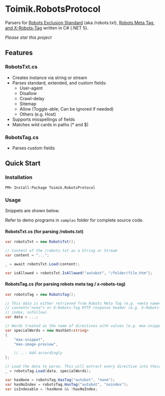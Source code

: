 # Toimik.RobotsProtocol

Parsers for [Robots Exclusion Standard](https://en.wikipedia.org/wiki/Robots_exclusion_standard) (aka /robots.txt), [Robots Meta Tag, and X-Robots-Tag](https://developers.google.com/search/docs/advanced/robots/robots_meta_tag) written in C# (.NET 5).

*Please star this project*

## Features

### RobotsTxt.cs
- Creates instance via string or stream
- Parses standard, extended, and custom fields:
  - User-agent
  - Disallow
  - Crawl-delay
  - Sitemap
  - Allow (Toggle-able; Can be ignored if needed)
  - Others (e.g. Host)
- Supports misspellings of fields
- Matches wild cards in paths (* and $)

### RobotsTag.cs

- Parses custom fields

## Quick Start

### Installation

```command
PM> Install-Package Toimik.RobotsProtocol
```

### Usage

Snippets are shown below. 

Refer to demo programs in `samples` folder for complete source code.

#### RobotsTxt.cs (for parsing /robots.txt)
```c# 
var robotsTxt = new RobotsTxt();

// Content of the /robots.txt as a String or Stream
var content = "...";

_ = await robotsTxt.Load(content);

var isAllowed = robotsTxt.IsAllowed("autobot", "/folder/file.htm"};
```

#### RobotsTag.cs (for parsing robots meta tag / x-robots-tag)
```c# 
var robotsTag = new RobotsTag();

// This data is either retrieved from Robots Meta Tag (e.g. <meta name="badbot"
// content="none"> or X-Robots-Tag HTTP response header (e.g. X-Robots-Tag: otherbot:
// index, nofollow). 
var data = ...;

// Words treated as the name of directives with values (e.g. max-snippet: 10).
var specialWords = new HashSet<string>
{
    "max-snippet",
    "max-image-preview",

    // ... Add accordingly
};

// Load the data to parse. This will extract every directive into their own Tag class
_ = robotsTag.Load(data, specialWords);

var hasNone = robotsTag.HasTag("autobot", "none");
var hasNoIndex = robotsTag.HasTag("autobot", "noindex");
var isIndexable = !hasNone && !hasNoIndex;
```